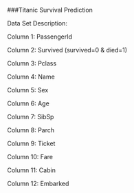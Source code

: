 ###Titanic Survival Prediction


Data Set Description:

Column 1: PassengerId

Column 2: Survived  (survived=0 & died=1)

Column 3: Pclass

Column 4: Name

Column 5: Sex

Column 6: Age

Column 7: SibSp

Column 8: Parch

Column 9: Ticket

Column 10: Fare

Column 11: Cabin

Column 12: Embarked
